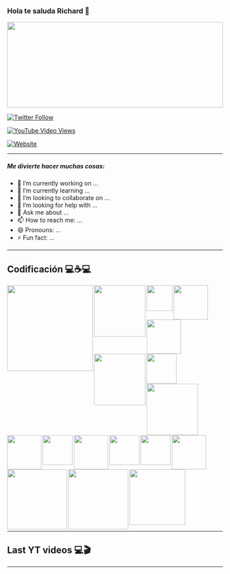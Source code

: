 ### Hola te saluda Richard 👋

<img src="https://i.pinimg.com/originals/9b/7a/a3/9b7aa3832d787c909a9f56c5764e2649.gif" style="width:100%;height:200px;" />

<br/>

[![Twitter Follow](https://img.shields.io/twitter/follow/Richard6_10?color=green&label=Richard&logo=twitter&style=for-the-badge)](https://twitter.com/Richard6_10)

[![YouTube Video Views](https://img.shields.io/youtube/views/XDQ1qC6DCQs?color=green&label=Richard&logo=youtube&logoColor=red&style=for-the-badge)](https://www.youtube.com/channel/UCvHWv1YfSPOwAyW2c3UQvJw)

[![Website](https://img.shields.io/website?label=Richard&logo=blogger&style=for-the-badge&up_message=Blog&url=https%3A%2F%2Fblogrichardfernando.blogspot.com%2F)](https://blogrichardfernando.blogspot.com/)

---
##### Me divierte hacer muchas cosas:

- 🔭 I’m currently working on ...
- 🌱 I’m currently learning ...
- 👯 I’m looking to collaborate on ...
- 🤔 I’m looking for help with ...
- 💬 Ask me about ...
- 📫 How to reach me: ...
- 😄 Pronouns: ...
- ⚡ Fun fact: ...

---
## Codificación 💻☕💻

<img align="left" src="https://www.qweb.com.mx/wp-content/uploads/2018/06/1499794874html5-js-css3-logo-png.png" width="200px" />
<img align="left" src="https://nodejs.org/static/images/logos/nodejs-new-pantone-black.svg" width="120px" />
<img align="left" src="http://assets.stickpng.com/images/5847ea22cef1014c0b5e4833.png" width="60px" />
<img align="left" src="http://tech.tribalyte.eu/wp-content/uploads/2018/05/ionic.png" width="80px" />
<img align="left" src="https://victorroblesweb.es/wp-content/uploads/2016/11/mongodb.png" width="80px" />
<img align="left" src="https://download.logo.wine/logo/MySQL/MySQL-Logo.wine.png" width="120px" />
<img align="left" src="http://assets.stickpng.com/images/5848152fcef1014c0b5e4967.png" width="70px" />
<img align="left" src="https://elwhileinfinito.files.wordpress.com/2015/03/django_logo1.png?w=517&h=269" width="120px" />
<img align="left" src="https://www.softdor.com/blog/wp-content/uploads/2019/03/postgresql-logo.png" width="80px" />
<img align="left" src="https://upload.wikimedia.org/wikipedia/commons/thumb/4/4c/Typescript_logo_2020.svg/1200px-Typescript_logo_2020.svg.png" width="70px" />
<img align="left" src="https://i.blogs.es/8d2420/650_1000_java/1366_2000.png" width="80px" />
<img align="left" src="https://upload.wikimedia.org/wikipedia/commons/thumb/b/b2/Bootstrap_logo.svg/1024px-Bootstrap_logo.svg.png" width="70px" />
<img align="left" src="https://upload.wikimedia.org/wikipedia/commons/thumb/8/82/C_Sharp_logo.png/715px-C_Sharp_logo.png" width="70px" />
<img align="left" src="https://upload.wikimedia.org/wikipedia/commons/thumb/4/47/React.svg/1200px-React.svg.png" width="80px" />
<img align="left" src="https://upload.wikimedia.org/wikipedia/commons/thumb/3/38/SQLite370.svg/1200px-SQLite370.svg.png" width="140px" />
<img align="left" src="https://manticore-labs.com/wp-content/uploads/2019/02/nest.png" width="140px" />
<img  src="https://cleventy.com/wp-content/uploads/2020/05/spring-boot.png" width="130px" />

<br/>

---
## Last YT videos 💻🎬
<!-- YT:START -->
<!-- YT:END -->

---



